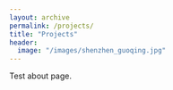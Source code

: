 ```yaml
---
layout: archive
permalink: /projects/
title: "Projects"
header:
  image: "/images/shenzhen_guoqing.jpg"
---
```


Test about page.
